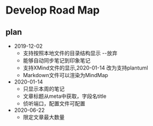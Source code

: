 # Develop Road Map

## plan

- 2019-12-02
	- 支持按照本地文件的目录结构显示  --放弃
	- 能够自动同步笔记到印象笔记
	- 支持XMind文件的显示,2020-01-14  改为支持plantuml
	- Markdown文件可以渲染为MindMap
- 2020-01-14
	- 只显示本周的笔记
	- 文章标题从meta中获取，字段名title
	- 侦听端口，配置文件可配置
- 2020-06-22
    - 限定文章最大数量

